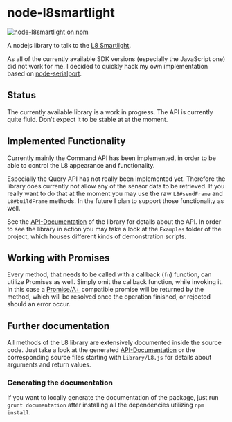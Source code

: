 # node-l8smartlight

[![node-l8smartlight on npm](http://img.shields.io/npm/v/l8smartlight.svg?0.1.2)](https://www.npmjs.org/package/l8smartlight)

A nodejs library to talk to the [L8 Smartlight](http://www.l8smartlight.com/).

As all of the currently available SDK versions (especially the JavaScript one)
did not work for me. I decided to quickly hack my own implementation based on
[node-serialport](https://github.com/voodootikigod/node-serialport).


## Status

The currently available library is a work in progress. The API is currently
quite fluid. Don't expect it to be stable at at the moment.

## Implemented Functionality

Currently mainly the Command API has been implemented, in order to be able to
control the L8 appearance and functionality.

Especially the Query API has not really been implemented yet. Therefore the
library does currently not allow any of the sensor data to be retrieved. If you
really want to do that at the moment you may use the raw `L8#sendFrame` and
`L8#buildFrame` methods. In the future I plan to support those functionality as
well.

See the [API-Documentation](http://jakobwesthoff.github.io/node-l8smartlight/)
of the library for details about the API. In order to see the library in action
you may take a look at the `Examples` folder of the project, which houses
different kinds of demonstration scripts.

## Working with Promises

Every method, that needs to be called with a callback (`fn`) function, can utilize
Promises as well. Simply omit the callback function, while invoking it. In this case
a [Promise/A+](http://promises-aplus.github.io/promises-spec/) compatible promise
will be returned by the method, which will be resolved once the operation finished,
or rejected should an error occur.

## Further documentation

All methods of the L8 library are extensively documented inside the source
code. Just take a look at the generated
[API-Documentation](http://jakobwesthoff.github.io/node-l8smartlight/) or the
corresponding source files starting with `Library/L8.js` for details about
arguments and return values.

### Generating the documentation

If you want to locally generate the documentation of the package, just run
`grunt documentation` after installing all the dependencies utilizing
`npm install`.
